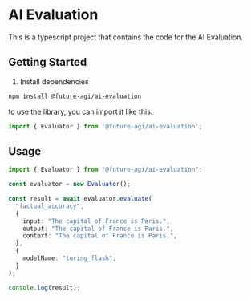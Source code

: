 # AI Evaluation

This is a typescript project that contains the code for the AI Evaluation.

## Getting Started

1. Install dependencies

```bash
npm install @future-agi/ai-evaluation
```

to use the library, you can import it like this:

```typescript
import { Evaluator } from '@future-agi/ai-evaluation';
```

## Usage

```typescript
import { Evaluator } from "@future-agi/ai-evaluation";

const evaluator = new Evaluator();

const result = await evaluator.evaluate(
  "factual_accuracy",
  {
    input: "The capital of France is Paris.",
    output: "The capital of France is Paris.",
    context: "The capital of France is Paris.",
  },
  {
    modelName: "turing_flash",
  }
);

console.log(result);
```

